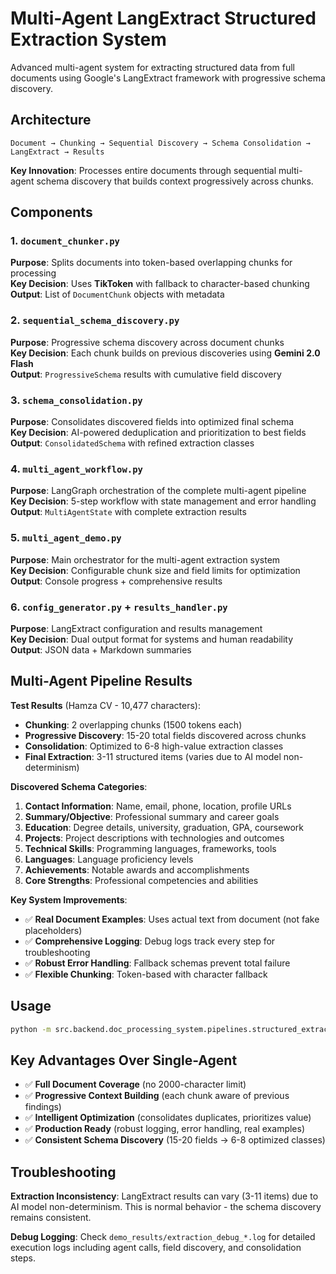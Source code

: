 # Multi-Agent LangExtract Structured Extraction System

Advanced multi-agent system for extracting structured data from full documents using Google's LangExtract framework with progressive schema discovery.

## Architecture

```
Document → Chunking → Sequential Discovery → Schema Consolidation → LangExtract → Results
```

**Key Innovation**: Processes entire documents through sequential multi-agent schema discovery that builds context progressively across chunks.

## Components

### 1. `document_chunker.py`
**Purpose**: Splits documents into token-based overlapping chunks for processing  
**Key Decision**: Uses **TikToken** with fallback to character-based chunking  
**Output**: List of `DocumentChunk` objects with metadata

### 2. `sequential_schema_discovery.py` 
**Purpose**: Progressive schema discovery across document chunks  
**Key Decision**: Each chunk builds on previous discoveries using **Gemini 2.0 Flash**  
**Output**: `ProgressiveSchema` results with cumulative field discovery

### 3. `schema_consolidation.py`
**Purpose**: Consolidates discovered fields into optimized final schema  
**Key Decision**: AI-powered deduplication and prioritization to best fields  
**Output**: `ConsolidatedSchema` with refined extraction classes

### 4. `multi_agent_workflow.py`
**Purpose**: LangGraph orchestration of the complete multi-agent pipeline  
**Key Decision**: 5-step workflow with state management and error handling  
**Output**: `MultiAgentState` with complete extraction results

### 5. `multi_agent_demo.py`
**Purpose**: Main orchestrator for the multi-agent extraction system  
**Key Decision**: Configurable chunk size and field limits for optimization  
**Output**: Console progress + comprehensive results

### 6. `config_generator.py` + `results_handler.py`
**Purpose**: LangExtract configuration and results management  
**Key Decision**: Dual output format for systems and human readability  
**Output**: JSON data + Markdown summaries

## Multi-Agent Pipeline Results

**Test Results** (Hamza CV - 10,477 characters):
- **Chunking**: 2 overlapping chunks (1500 tokens each)
- **Progressive Discovery**: 15-20 total fields discovered across chunks
- **Consolidation**: Optimized to 6-8 high-value extraction classes
- **Final Extraction**: 3-11 structured items (varies due to AI model non-determinism)

**Discovered Schema Categories**:
1. **Contact Information**: Name, email, phone, location, profile URLs
2. **Summary/Objective**: Professional summary and career goals
3. **Education**: Degree details, university, graduation, GPA, coursework
4. **Projects**: Project descriptions with technologies and outcomes
5. **Technical Skills**: Programming languages, frameworks, tools
6. **Languages**: Language proficiency levels
7. **Achievements**: Notable awards and accomplishments
8. **Core Strengths**: Professional competencies and abilities

**Key System Improvements**:
- ✅ **Real Document Examples**: Uses actual text from document (not fake placeholders)
- ✅ **Comprehensive Logging**: Debug logs track every step for troubleshooting  
- ✅ **Robust Error Handling**: Fallback schemas prevent total failure
- ✅ **Flexible Chunking**: Token-based with character fallback

## Usage

```bash
python -m src.backend.doc_processing_system.pipelines.structured_extraction.demo.multi_agent_demo
```

## Key Advantages Over Single-Agent

- ✅ **Full Document Coverage** (no 2000-character limit)
- ✅ **Progressive Context Building** (each chunk aware of previous findings)
- ✅ **Intelligent Optimization** (consolidates duplicates, prioritizes value)
- ✅ **Production Ready** (robust logging, error handling, real examples)
- ✅ **Consistent Schema Discovery** (15-20 fields → 6-8 optimized classes)

## Troubleshooting

**Extraction Inconsistency**: LangExtract results can vary (3-11 items) due to AI model non-determinism. This is normal behavior - the schema discovery remains consistent.

**Debug Logging**: Check `demo_results/extraction_debug_*.log` for detailed execution logs including agent calls, field discovery, and consolidation steps.